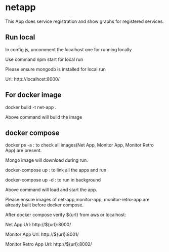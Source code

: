 # netapp 
This App does service registration and show graphs for registered services.

## Run local
In config.js, uncomment the localhost one for running locally

Use command npm start for local run

Please ensure mongodb is installed for local run

Url: http://localhost:8000/

## For docker image
docker build -t net-app .

Above command will build the image
## docker compose
docker ps -a : to check all images(Net App, Monitor App, Monitor Retro App) are present. 

Mongo image will download during run.

docker-compose up : to link all the apps and run

docker-compose up -d : to run in background

Above command will load and start the app.

Please ensure images of net-app,monitor-app, monitor-retro-app are already built before docker compose.

After docker compose verify ${url} from aws or localhost:
 
Net App Url: http://${url}:8000/

Monitor App Url: http://${url}:8001/

Monitor Retro App Url: http://${url}:8002/
